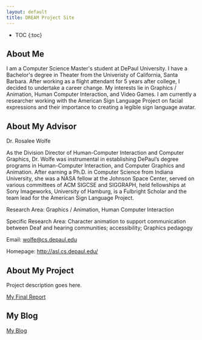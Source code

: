 ```yaml
---
layout: default
title: DREAM Project Site
---
```


* TOC
{:toc}

## About Me

I am a Computer Science Master's student at DePaul University. I have a Bachelor's degree in Theater from the Univeristy of California, Santa Barbara. After working as a flight attendant for 5 years after college, I decided to undertake a career change. My interests lie in Graphics / Animation, Human Computer Interaction, and Video Games. I am currently a researcher working with the American Sign Language Project on facial expressions and their importance to creating a legible sign language avatar.

## About My Advisor
Dr. Rosalee Wolfe

As the Division Director of Human-Computer Interaction and Computer Graphics, Dr. Wolfe was instrumental in establishing DePaul’s degree programs in Human-Computer Interaction, and Computer Graphics and Animation. After earning a Ph.D. in Computer Science from Indiana University, she was a NASA fellow at the Johnson Space Center, served on various committees of ACM SIGCSE and SIGGRAPH, held fellowships at Sony Imageworks, University of Hamburg, is a Fulbright Scholar and the team lead for the American Sign Language Project.

Research Area:
Graphics / Animation, Human Computer Interaction

Specific Research Area:
Character animation to support communication between Deaf and hearing communities; accessibility; Graphics pedagogy

Email: wolfe@cs.depaul.edu

Homepage: http://asl.cs.depaul.edu/

## About My Project

Project description goes here.

[My Final Report](files/finalreport.pdf)

## My Blog

[My Blog](blog.html)
